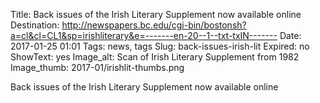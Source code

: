 Title: Back issues of the Irish Literary Supplement now available online
Destination: http://newspapers.bc.edu/cgi-bin/bostonsh?a=cl&cl=CL1&sp=irishliterary&e=-------en-20--1--txt-txIN-------
Date: 2017-01-25 01:01 
Tags: news, tags 
Slug: back-issues-irish-lit
Expired: no
ShowText: yes
Image_alt: Scan of Irish Literary Supplement from 1982
Image_thumb: 2017-01/irishlit-thumbs.png

Back issues of the Irish Literary Supplement now available online
